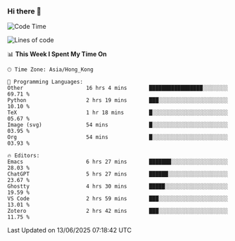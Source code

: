 ### Hi there 👋

<!--
**nicehiro/nicehiro** is a ✨ _special_ ✨ repository because its `README.md` (this file) appears on your GitHub profile.

Here are some ideas to get you started:

- 🔭 I’m currently working on ...
- 🌱 I’m currently learning ...
- 👯 I’m looking to collaborate on ...
- 🤔 I’m looking for help with ...
- 💬 Ask me about ...
- 📫 How to reach me: ...
- 😄 Pronouns: ...
- ⚡ Fun fact: ...
-->

<!--START_SECTION:waka-->
![Code Time](http://img.shields.io/badge/Code%20Time-727%20hrs%2014%20mins-blue)

![Lines of code](https://img.shields.io/badge/From%20Hello%20World%20I%27ve%20Written-1.7%20million%20lines%20of%20code-blue)

📊 **This Week I Spent My Time On** 

```text
🕑︎ Time Zone: Asia/Hong_Kong

💬 Programming Languages: 
Other                    16 hrs 4 mins       █████████████████░░░░░░░░   69.71 % 
Python                   2 hrs 19 mins       ███░░░░░░░░░░░░░░░░░░░░░░   10.10 % 
TeX                      1 hr 18 mins        █░░░░░░░░░░░░░░░░░░░░░░░░   05.67 % 
Image (svg)              54 mins             █░░░░░░░░░░░░░░░░░░░░░░░░   03.95 % 
Org                      54 mins             █░░░░░░░░░░░░░░░░░░░░░░░░   03.93 % 

🔥 Editors: 
Emacs                    6 hrs 27 mins       ███████░░░░░░░░░░░░░░░░░░   28.03 % 
ChatGPT                  5 hrs 27 mins       ██████░░░░░░░░░░░░░░░░░░░   23.67 % 
Ghostty                  4 hrs 30 mins       █████░░░░░░░░░░░░░░░░░░░░   19.59 % 
VS Code                  2 hrs 59 mins       ███░░░░░░░░░░░░░░░░░░░░░░   13.01 % 
Zotero                   2 hrs 42 mins       ███░░░░░░░░░░░░░░░░░░░░░░   11.75 % 
```


 Last Updated on 13/06/2025 07:18:42 UTC
<!--END_SECTION:waka-->
